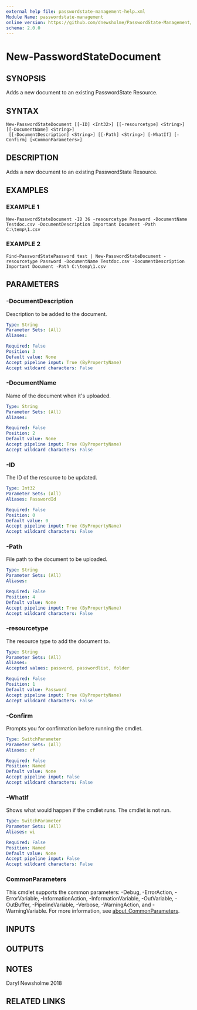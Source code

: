 ```yaml
---
external help file: passwordstate-management-help.xml
Module Name: passwordstate-management
online version: https://github.com/dnewsholme/PasswordState-Management/blob/master/docs/New-PasswordStateDocument.md
schema: 2.0.0
---
```


# New-PasswordStateDocument

## SYNOPSIS
Adds a new document to an existing PasswordState Resource.

## SYNTAX

```
New-PasswordStateDocument [[-ID] <Int32>] [[-resourcetype] <String>] [[-DocumentName] <String>]
 [[-DocumentDescription] <String>] [[-Path] <String>] [-WhatIf] [-Confirm] [<CommonParameters>]
```

## DESCRIPTION
Adds a new document to an existing PasswordState Resource.

## EXAMPLES

### EXAMPLE 1
```
New-PasswordStateDocument -ID 36 -resourcetype Password -DocumentName Testdoc.csv -DocumentDescription Important Document -Path C:\temp\1.csv
```

### EXAMPLE 2
```
Find-PasswordStatePassword test | New-PasswordStateDocument -resourcetype Password -DocumentName Testdoc.csv -DocumentDescription Important Document -Path C:\temp\1.csv
```

## PARAMETERS

### -DocumentDescription
Description to be added to the document.

```yaml
Type: String
Parameter Sets: (All)
Aliases:

Required: False
Position: 3
Default value: None
Accept pipeline input: True (ByPropertyName)
Accept wildcard characters: False
```

### -DocumentName
Name of the document when it's uploaded.

```yaml
Type: String
Parameter Sets: (All)
Aliases:

Required: False
Position: 2
Default value: None
Accept pipeline input: True (ByPropertyName)
Accept wildcard characters: False
```

### -ID
The ID of the resource to be updated.

```yaml
Type: Int32
Parameter Sets: (All)
Aliases: PasswordId

Required: False
Position: 0
Default value: 0
Accept pipeline input: True (ByPropertyName)
Accept wildcard characters: False
```

### -Path
File path to the document to be uploaded.

```yaml
Type: String
Parameter Sets: (All)
Aliases:

Required: False
Position: 4
Default value: None
Accept pipeline input: True (ByPropertyName)
Accept wildcard characters: False
```

### -resourcetype
The resource type to add the document to.

```yaml
Type: String
Parameter Sets: (All)
Aliases:
Accepted values: password, passwordlist, folder

Required: False
Position: 1
Default value: Password
Accept pipeline input: True (ByPropertyName)
Accept wildcard characters: False
```

### -Confirm
Prompts you for confirmation before running the cmdlet.

```yaml
Type: SwitchParameter
Parameter Sets: (All)
Aliases: cf

Required: False
Position: Named
Default value: None
Accept pipeline input: False
Accept wildcard characters: False
```

### -WhatIf
Shows what would happen if the cmdlet runs.
The cmdlet is not run.

```yaml
Type: SwitchParameter
Parameter Sets: (All)
Aliases: wi

Required: False
Position: Named
Default value: None
Accept pipeline input: False
Accept wildcard characters: False
```

### CommonParameters
This cmdlet supports the common parameters: -Debug, -ErrorAction, -ErrorVariable, -InformationAction, -InformationVariable, -OutVariable, -OutBuffer, -PipelineVariable, -Verbose, -WarningAction, and -WarningVariable. For more information, see [about_CommonParameters](http://go.microsoft.com/fwlink/?LinkID=113216).

## INPUTS

## OUTPUTS

## NOTES
Daryl Newsholme 2018

## RELATED LINKS

